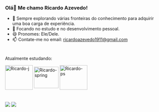 ### Olá👋 Me chamo Ricardo Azevedo!



- 🔭 Sempre explorando várias fronteiras do conhecimento para adquirir uma boa carga de experiência.
- 🌱 Focando no estudo e no desenvolvimento pessoal.
- 😄 Pronomes: Ele/Dele.
- 📫 Contate-me no email: ricardoazevedo1911@gmail.com

#
Atualmente estudando:
<div>
   <img align="center" alt="Ricardo-j" height="80" width="90"src="https://cdn.jsdelivr.net/gh/devicons/devicon@latest/icons/java/java-plain-wordmark.svg" />
   <img align="center" alt="Ricardo-spring" height="70" width="80"src="https://cdn.jsdelivr.net/gh/devicons/devicon@latest/icons/spring/spring-original.svg" />
  <img align="center" alt="Ricardo-ps" height="80" width="90"src="https://cdn.jsdelivr.net/gh/devicons/devicon@latest/icons/postgresql/postgresql-plain-wordmark.svg" />
          
          
</div>
            
          
#
<div> 
  <a href="https://www.linkedin.com/in/ricardoo-azevedo/" target="_blank"><img src="https://img.shields.io/badge/-LinkedIn-%230077B5?style=for-the-badge&logo=linkedin&logoColor=white" target="_blank"></a>
  <a href="https://www.instagram.com/ricaardo_azeveedo/" target="_blank"><img src="https://img.shields.io/badge/-Instagram-%23E4405F?style=for-the-badge&logo=instagram&logoColor=white" target="_blank"></a>
</div>

